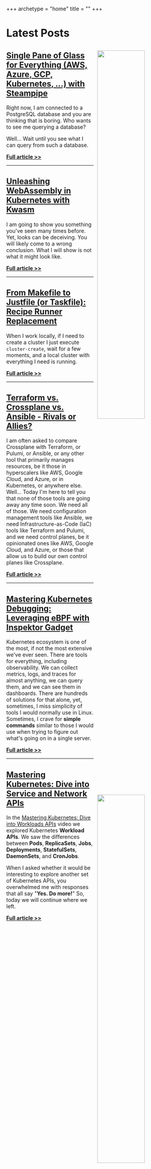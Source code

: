 +++
archetype = "home"
title = ""
+++

# Latest Posts


<!-- <img src="/internal-developer-platforms/mastering-developer-portals-discover--integrate-api-schemas-with-port/thumbnail.png" style="width:50%; float:right; padding: 10px">

## [Mastering Developer Portals: Discover & Integrate API Schemas with Port](/internal-developer-platforms/mastering-developer-portals-discover--integrate-api-schemas-with-port)

I am so **dissaspointed with developer portal consoles** for ignoring the fact that almost **everything is discoverable through APIs**. Why should I design forms and fields in Backstage if Backstage should be able to ask an API for a schema? Even if that schema is not exactly what I need and I might have to remove parts of it, that's still easier and better than starting from scratch. It's a waste of time to do the same thing over and over again. We should define what we have, expose that through an API, and all other tools should just "discover" it. Just as that's true for, let's say, `kubectl`, it should be true for graphical user interfaces.

Hence, I spent months complaining about it and... I got it.

**[Full article >>](/internal-developer-platforms/mastering-developer-portals-discover--integrate-api-schemas-with-port)**

--- -->

<img src="/cloud/single-pane-of-glass-for-everything-aws-azure-gcp-kubernetes-with-steampipe/thumbnail.png" style="width:50%; float:right; padding: 10px">

## [Single Pane of Glass for Everything (AWS, Azure, GCP, Kubernetes, ...) with Steampipe](/cloud/single-pane-of-glass-for-everything-aws-azure-gcp-kubernetes-with-steampipe)

Right now, I am connected to a PostgreSQL database and you are thinking that is boring. Who wants to see me querying a database?

Well... Wait until you see what I can query from such a database.

**[Full article >>](/cloud/single-pane-of-glass-for-everything-aws-azure-gcp-kubernetes-with-steampipe)**

---

<img src="/wasm/unleashing-webassembly-in-kubernetes-with-kwasm/thumbnail.png" style="width:50%; float:right; padding: 10px">

## [Unleashing WebAssembly in Kubernetes with Kwasm](/wasm/unleashing-webassembly-in-kubernetes-with-kwasm)

I am going to show you something you've seen many times before. Yet, looks can be deceiving. You will likely come to a wrong conclusion. What I will show is not what it might look like.

**[Full article >>](/wasm/unleashing-webassembly-in-kubernetes-with-kwasm)**

---

<img src="/ci-cd/from-makefile-to-justfile-or-taskfile-recipe-runner-replacement/thumbnail.png" style="width:50%; float:right; padding: 10px">

## [From Makefile to Justfile (or Taskfile): Recipe Runner Replacement](/ci-cd/from-makefile-to-justfile-or-taskfile-recipe-runner-replacement)

When I work locally, if I need to create a cluster I just execute `cluster-create`, wait for a few moments, and a local cluster with everything I need is running.

**[Full article >>](/ci-cd/from-makefile-to-justfile-or-taskfile-recipe-runner-replacement)**

---

<img src="/infrastructure-as-code/ansible-vs-terraform-vs-crossplane/thumbnail.png" style="width:50%; float:right; padding: 10px">

## [Terraform vs. Crossplane vs. Ansible - Rivals or Allies?](/infrastructure-as-code/ansible-vs-terraform-vs-crossplane)

I am often asked to compare Crossplane with Terraform, or Pulumi, or Ansible, or any other tool that primarily manages resources, be it those in hyperscalers like AWS, Google Cloud, and Azure, or in Kubernetes, or anywhere else. Well... Today I'm here to tell you that none of those tools are going away any time soon. We need all of those. We need configuration management tools like Ansible, we need Infrastructure-as-Code (IaC) tools like Terraform and Pulumi, and we need control planes, be it opinionated ones like AWS, Google Cloud, and Azure, or those that allow us to build our own control planes like Crossplane.

**[Full article >>](/infrastructure-as-code/ansible-vs-terraform-vs-crossplane)**

---

<img src="/observability/inspektor-gadget-kubernetes-debugging-ebpf/thumbnail.png" style="width:50%; float:right; padding: 10px">

## [Mastering Kubernetes Debugging: Leveraging eBPF with Inspektor Gadget](/observability/inspektor-gadget-kubernetes-debugging-ebpf)

Kubernetes ecosystem is one of the most, if not the most extensive we've ever seen. There are tools for everything, including observability. We can collect metrics, logs, and traces for almost anything, we can query them, and we can see them in dashboards. There are hundreds of solutions for that alone, yet, sometimes, I miss simplicity of tools I would normally use in Linux. Sometimes, I crave for **simple commands** similar to those I would use when trying to figure out what's going on in a single server.

**[Full article >>](/observability/inspektor-gadget-kubernetes-debugging-ebpf)**

---

<img src="/kubernetes/services-ingress-cluster-api/thumbnail.jpeg" style="width:50%; float:right; padding: 10px">

## [Mastering Kubernetes: Dive into Service and Network APIs](/kubernetes/services-ingress-cluster-api)

In the [Mastering Kubernetes: Dive into Workloads APIs](https://youtu.be/U6weXlzQxoY) video we explored Kubernetes **Workload APIs**. We saw the differences between **Pods**, **ReplicaSets**, **Jobs**, **Deployments**, **StatefulSets**, **DaemonSets**, and **CronJobs**.

When I asked whether it would be interesting to explore another set of Kubernetes APIs, you overwhelmed me with responses that all say "**Yes. Do more!**" So, today we will continue where we left.

**[Full article >>](/kubernetes/services-ingress-cluster-api)**
